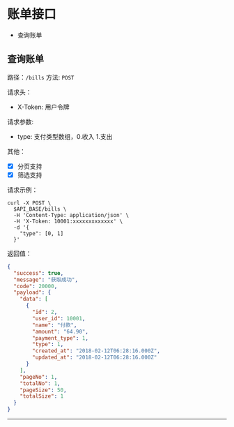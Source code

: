 # 账单接口

* 查询账单

## 查询账单

路径：`/bills`
方法: `POST`

请求头：

* X-Token: 用户令牌

请求参数:

* type: 支付类型数组，0.收入 1.支出

其他：

* [x] 分页支持
* [x] 筛选支持

请求示例：

```shell
curl -X POST \
  $API_BASE/bills \
  -H 'Content-Type: application/json' \
  -H 'X-Token: 10001:xxxxxxxxxxxxx' \
  -d '{
    "type": [0, 1]
  }'
```

返回值：

```json
{
  "success": true,
  "message": "获取成功",
  "code": 20000,
  "payload": {
    "data": [
      {
        "id": 2,
        "user_id": 10001,
        "name": "付款",
        "amount": "64.90",
        "payment_type": 1,
        "type": 1,
        "created_at": "2018-02-12T06:28:16.000Z",
        "updated_at": "2018-02-12T06:28:16.000Z"
      }
    ],
    "pageNo": 1,
    "totalNo": 1,
    "pageSize": 50,
    "totalSize": 1
  }
}
```

---

